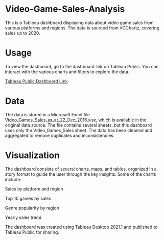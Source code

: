 # Video-Game-Sales-Analysis

This is a Tableau dashboard displaying data about video game sales from various platforms and regions. The data is sourced from VGChartz, covering sales up to 2020.

# Usage

To view the dashboard, go to the dashboard link on Tableau Public. You can interact with the various charts and filters to explore the data.

[Tableau Public Dashboard Link](https://public.tableau.com/views/VideoGameDashboard_16842405237810/Story1?:language=en-US&publish=yes&:display_count=n&:origin=viz_share_link)

# Data

The data is stored in a Microsoft Excel file Video_Games_Sales_as_at_22_Dec_2016.xlsx, which is available in the original data source. The file contains several sheets, but this dashboard uses only the Video_Games_Sales sheet. The data has been cleaned and aggregated to remove duplicates and inconsistencies.

# Visualization

The dashboard consists of several charts, maps, and tables, organized in a story format to guide the user through the key insights. Some of the charts include:

Sales by platform and region

Top 10 games by sales

Genre popularity by region

Yearly sales trend

The dashboard was created using Tableau Desktop 2021.1 and published to Tableau Public for sharing.

